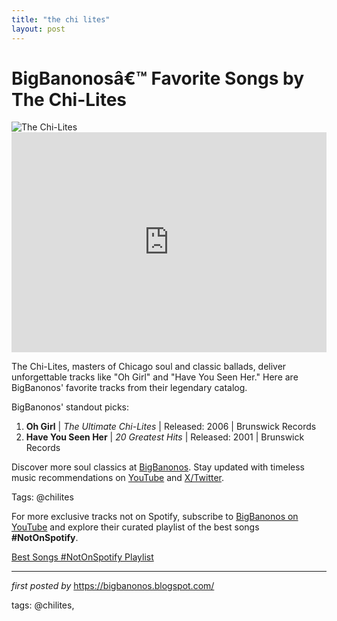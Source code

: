 ```yaml
---
title: "the chi lites"
layout: post
---
```

<!-- Title of the Post -->
<h1 >BigBanonosâ€™ Favorite Songs by The Chi-Lites</h1> <!-- Featured Image -->
<div > <img src="https://i.scdn.co/image/ab6761610000e5eb8548d37fd495839b1c28ccc1" alt="The Chi-Lites">
</div> <!-- Spotify Embed -->
<div > <iframe src="https://open.spotify.com/embed/playlist/7a2TDhsrKwYCJOiUCTK8kp?utm_source=generator" width="100%" height="352" frameBorder="0" allowfullscreen="" allow="autoplay; clipboard-write; encrypted-media; fullscreen; picture-in-picture" loading="lazy"></iframe>
</div> <!-- Introductory Text -->
<p >The Chi-Lites, masters of Chicago soul and classic ballads, deliver unforgettable tracks like "Oh Girl" and "Have You Seen Her." Here are BigBanonos' favorite tracks from their legendary catalog.</p> <!-- Song Highlights -->
<div > <p>BigBanonos' standout picks:</p> <ol> <li><strong>Oh Girl</strong> | <em>The Ultimate Chi-Lites</em> | Released: 2006 | Brunswick Records</li> <li><strong>Have You Seen Her</strong> | <em>20 Greatest Hits</em> | Released: 2001 | Brunswick Records</li> </ol>
</div> <!-- Footer Links -->
<div > <p>Discover more soul classics at <a href="https://bigbanonos.blogspot.com/" target="_blank">BigBanonos</a>. Stay updated with timeless music recommendations on <a href="https://www.youtube.com/@BigBanonos" target="_blank">YouTube</a> and <a href="https://x.com/bigbanonos" target="_blank">X/Twitter</a>.</p>
</div> <!-- Tags -->
<p >Tags: @chilites</p>


<!--Subscribe and Playlist Links-->
<div>
    <p>For more exclusive tracks not on Spotify, subscribe to <a href="https://www.youtube.com/@BigBanonos" target="_blank">BigBanonos on YouTube</a> and explore their curated playlist of the best songs <strong>#NotOnSpotify</strong>.</p>
    <p><a href="https://www.youtube.com/playlist?list=PLtuNtuTatqI0kFahUCbtbfenC_ET5O_tr" target="_blank">Best Songs #NotOnSpotify Playlist<br /></a></p></div>

<hr />

<p><em>first posted by</em> <a href="https://bigbanonos.blogspot.com/" rel="noopener" target="_new">https://bigbanonos.blogspot.com/</a></p>

<p>tags: @chilites,</p>
